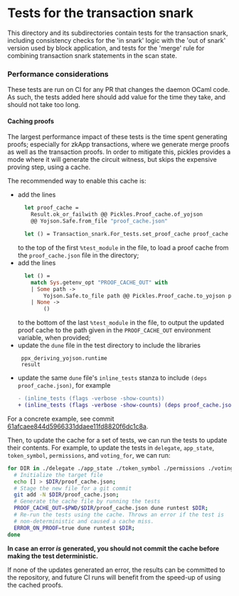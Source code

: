 # Tests for the transaction snark

This directory and its subdirectories contain tests for the transaction snark, including consistency checks for the 'in snark' logic with the 'out of snark' version used by block application, and tests for the 'merge' rule for combining transaction snark statements in the scan state.

### Performance considerations

These tests are run on CI for any PR that changes the daemon OCaml code. As such, the tests added here should add value for the time they take, and should not take too long.

#### Caching proofs

The largest performance impact of these tests is the time spent generating proofs; especially for zkApp transactions, where we generate merge proofs as well as the transaction proofs. In order to mitigate this, pickles provides a mode where it will generate the circuit witness, but skips the expensive proving step, using a cache.

The recommended way to enable this cache is:
* add the lines
  ```ocaml
    let proof_cache =
      Result.ok_or_failwith @@ Pickles.Proof_cache.of_yojson
      @@ Yojson.Safe.from_file "proof_cache.json"

    let () = Transaction_snark.For_tests.set_proof_cache proof_cache
  ```
  to the top of the first `%test_module` in the file, to load a proof cache from the `proof_cache.json` file in the directory;
* add the lines
  ```ocaml
    let () =
      match Sys.getenv_opt "PROOF_CACHE_OUT" with
      | Some path ->
          Yojson.Safe.to_file path @@ Pickles.Proof_cache.to_yojson proof_cache
      | None ->
          ()
  ```
  to the bottom of the last `%test_module` in the file, to output the updated proof cache to the path given in the `PROOF_CACHE_OUT` environment variable, when provided;
* update the `dune` file in the test directory to include the libraries
  ```
   ppx_deriving_yojson.runtime
   result
  ```
* update the same `dune` file's `inline_tests` stanza to include `(deps proof_cache.json)`, for example
  ```diff
  - (inline_tests (flags -verbose -show-counts))
  + (inline_tests (flags -verbose -show-counts) (deps proof_cache.json))
  ```

For a concrete example, see commit [61afcaee844d5966331ddaee11fd8820f6dc1c8a](https://github.com/MinaProtocol/mina/commit/61afcaee844d5966331ddaee11fd8820f6dc1c8a).

Then, to update the cache for a set of tests, we can run the tests to update their contents. For example, to update the tests in `delegate`, `app_state`, `token_symbol`, `permissions`, and `voting_for`, we can run:
```bash
for DIR in ./delegate ./app_state ./token_symbol ./permissions ./voting_for; do
  # Initialize the target file
  echo [] > $DIR/proof_cache.json;
  # Stage the new file for a git commit
  git add -N $DIR/proof_cache.json;
  # Generate the cache file by running the tests
  PROOF_CACHE_OUT=$PWD/$DIR/proof_cache.json dune runtest $DIR;
  # Re-run the tests using the cache. Throws an error if the test is
  # non-deterministic and caused a cache miss.
  ERROR_ON_PROOF=true dune runtest $DIR;
done
```

**In case an error *is* generated, you should not commit the cache before making the test deterministic.**

If none of the updates generated an error, the results can be committed to the repository, and future CI runs will benefit from the speed-up of using the cached proofs.
